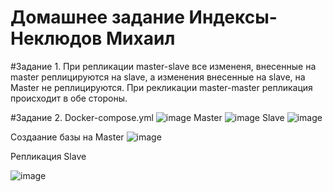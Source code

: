 # Домашнее задание Индексы-Неклюдов Михаил


#Задание 1.
При репликации master-slave все измененя, внесенные на master реплицируются на slave, а изменения внесенные на slave, на Master не реплицируются. При рекликации master-master репликация происходит в обе стороны.

#Задание 2.
Docker-compose.yml
![image](https://github.com/MikhailNeklyudov/hw_11-01/assets/130427747/edd3ca76-3bae-433b-9809-617e447b6b16)
Master
![image](https://github.com/MikhailNeklyudov/hw_11-01/assets/130427747/5ddc7e9c-bb97-403f-ac45-2278f9041eb4)
Slave
![image](https://github.com/MikhailNeklyudov/hw_11-01/assets/130427747/11d9647c-bc81-42b3-9983-2996f5c0fcb4)



Создаание базы на Master
![image](https://github.com/MikhailNeklyudov/hw_11-01/assets/130427747/8e35624a-d8bd-486d-a6f6-19fedf4b2e78)

Репликация Slave

![image](https://github.com/MikhailNeklyudov/hw_11-01/assets/130427747/dcdcdf4f-91e9-4e55-a3cf-7d306d80969c)

